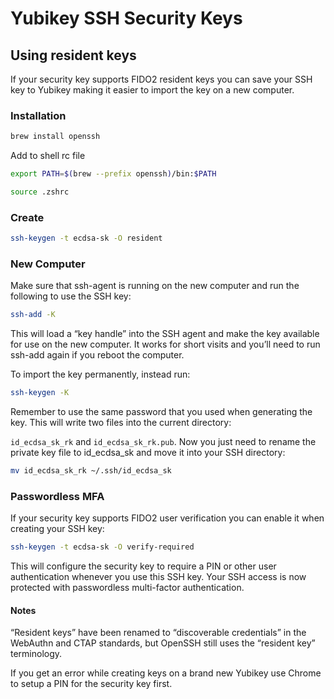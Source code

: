 # Yubikey SSH Security Keys

## Using resident keys
If your security key supports FIDO2 resident keys you can save your SSH key to Yubikey making it easier to import the key on a new computer.

### Installation

```bash
brew install openssh
```
Add to shell rc file

```bash
export PATH=$(brew --prefix openssh)/bin:$PATH
```

```bash
source .zshrc
```

### Create

```bash
ssh-keygen -t ecdsa-sk -O resident
```

### New Computer
Make sure that ssh-agent is running on the new computer and run the following to use the SSH key:

```bash
ssh-add -K
```

This will load a “key handle” into the SSH agent and make the key available for use on the new computer. It works for short visits and you’ll need to run ssh-add again if you reboot the computer. 

To import the key permanently, instead run:

```bash
ssh-keygen -K
```

Remember to use the same password that you used when generating the key. This will write two files into the current directory: 

```id_ecdsa_sk_rk``` and ```id_ecdsa_sk_rk.pub```. Now you just need to rename the private key file to id_ecdsa_sk and move it into your SSH directory:

```bash
mv id_ecdsa_sk_rk ~/.ssh/id_ecdsa_sk
```

### Passwordless MFA
If your security key supports FIDO2 user verification you can enable it when creating your SSH key:

```bash
ssh-keygen -t ecdsa-sk -O verify-required
```

This will configure the security key to require a PIN or other user authentication whenever you use this SSH key. Your SSH access is now protected with passwordless multi-factor authentication.

#### Notes
“Resident keys” have been renamed to “discoverable credentials” in the WebAuthn and CTAP standards, but OpenSSH still uses the “resident key” terminology.

If you get an error while creating keys on a brand new Yubikey use Chrome to setup a PIN for the security key first.
